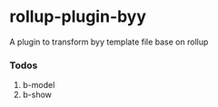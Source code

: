 # rollup-plugin-byy
A plugin to transform byy template file base on rollup

### Todos
1. b-model
2. b-show

